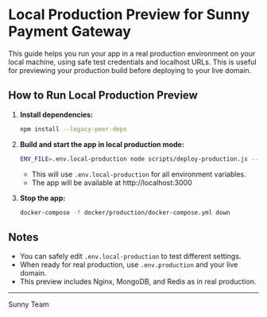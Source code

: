 # Local Production Preview for Sunny Payment Gateway

This guide helps you run your app in a real production environment on your local machine, using safe test credentials and localhost URLs. This is useful for previewing your production build before deploying to your live domain.

## How to Run Local Production Preview

1. **Install dependencies:**
   ```bash
   npm install --legacy-peer-deps
   ```

2. **Build and start the app in local production mode:**
   ```bash
   ENV_FILE=.env.local-production node scripts/deploy-production.js --local-production
   ```
   - This will use `.env.local-production` for all environment variables.
   - The app will be available at http://localhost:3000

3. **Stop the app:**
   ```bash
   docker-compose -f docker/production/docker-compose.yml down
   ```

## Notes
- You can safely edit `.env.local-production` to test different settings.
- When ready for real production, use `.env.production` and your live domain.
- This preview includes Nginx, MongoDB, and Redis as in real production.

---
Sunny Team
